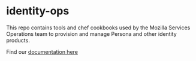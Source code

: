 identity-ops
============

This repo contains tools and chef cookbooks used by the Mozilla Services Operations team to provision and manage Persona and other identity products.

Find our [documentation here](docs/)
